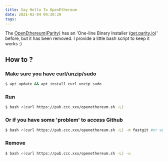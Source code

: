 ```yaml
---
title: Say Hello To OpenEthereum
date: 2021-02-04 04:30:29
tags:
---
```


The [OpenEthereum(Parity)](https://github.com/openethereum/openethereum) has an 'One-line Binary Installer ([get.parity.io](https://web.archive.org/web/get.parity.io))' before, but it has been removed. I provide a little bash script to keep it works :)

## How to ?

### Make sure you have curl/unzip/sudo

``` bash
$ apt update && apt install curl unzip sudo
```

### Run

``` bash
$ bash <(curl https://pub.ccc.xxx/openethereum.sh -L)
```

###  Or if you have some 'problem' to access Github

``` bash
$ bash <(curl https://pub.ccc.xxx/openethereum.sh -L) -m fastgit #or wyzh (wuyanzheshui)
```

### Remove

``` bash
$ bash <(curl https://pub.ccc.xxx/openethereum.sh -L) -u
```
